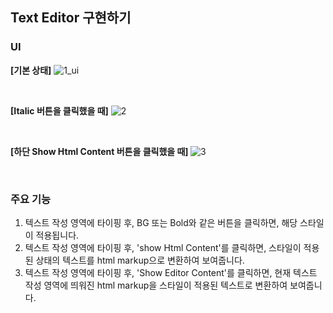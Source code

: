 ## Text Editor 구현하기

### UI

<b>[기본 상태]</b>
![1_ui](https://user-images.githubusercontent.com/99726297/197816904-ece89153-f741-4bb1-9339-6fc98af62587.png)

<br/>

<b>[Italic 버튼을 클릭했을 때]</b>
![2](https://user-images.githubusercontent.com/99726297/197817277-26d07b6a-070b-4d35-871d-aa691d1f2836.png)

<br/>

<b>[하단 Show Html Content 버튼을 클릭했을 때] </b>
![3](https://user-images.githubusercontent.com/99726297/197817383-08502f33-f727-4bad-82c2-96e87a8605e6.png)

<br/>

### 주요 기능
1. 텍스트 작성 영역에 타이핑 후, BG 또는 Bold와 같은 버튼을 클릭하면, 해당 스타일이 적용됩니다.
2. 텍스트 작성 영역에 타이핑 후, 'show Html Content'를 클릭하면, 스타일이 적용된 상태의 텍스트를 html markup으로 변환하여 보여줍니다.
3. 텍스트 작성 영역에 타이핑 후, 'Show Editor Content'를 클릭하면, 현재 텍스트 작성 영역에 띄워진 html markup을 스타일이 적용된 텍스트로 변환하여 보여줍니다.
